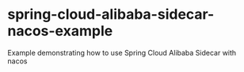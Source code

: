 # spring-cloud-alibaba-sidecar-nacos-example
Example demonstrating how to use Spring Cloud Alibaba Sidecar with nacos
